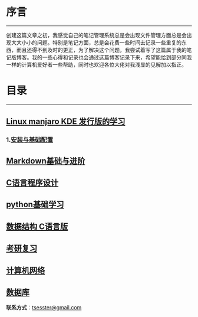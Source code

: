 # 序言
------
创建这篇文章之初，我感觉自己的笔记管理系统总是会出现文件管理方面总是会出现大大小小的问题。特别是笔记方面，总是会花费一些时间去记录一些重复的东西，而且还得不到及时的更正，为了解决这个问题，我尝试着写了这篇属于我的笔记版博客。我的一些心得和记录也会通过这篇博客记录下来，希望能给到部分同我一样的计算机爱好者一些帮助，同时也欢迎各位大佬对我浅显的见解加以指正。
# 目录
------

## [Linux manjaro KDE 发行版的学习](https://github.com/tsesster/tsesster.github.io/blob/main/linuxlearn.md#linux-manjaro-kde%E5%8F%91%E8%A1%8C%E7%89%88%E5%AD%A6%E4%B9%A0)
 
### 1.[安装与基础配置](https://github.com/tsesster/tsesster.github.io/blob/main/linuxlearn.md#%E5%AE%89%E8%A3%85%E4%B8%8E%E9%85%8D%E7%BD%AE)

## [Markdown基础与进阶](https://github.com/tsesster/tsesster.github.io/blob/main/markdown.md)

## [C语言程序设计](https://github.com/tsesster/stu_1#c%E8%AF%AD%E8%A8%80%E5%AD%A6%E4%B9%A0%E4%BB%93%E5%BA%93)

## [python基础学习](https://github.com/tsesster/tsesster.github.io/blob/main/python.md)

## [数据结构 C语言版]()

## [考研复习]()

## [计算机网络]()

## [数据库](https://github.com/tsesster/tsesster.github.io/blob/main/database.md)

**联系方式**：tsesster@gmail.com 
